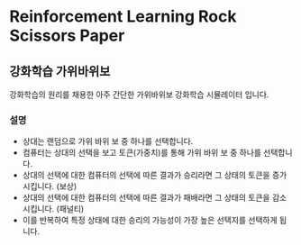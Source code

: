 # Reinforcement Learning Rock Scissors Paper
## 강화학습 가위바위보

강화학습의 원리를 채용한 아주 간단한 가위바위보 강화학습 시뮬레이터 입니다.

### 설명
- 상대는 랜덤으로 가위 바위 보 중 하나를 선택합니다.
- 컴퓨터는 상대의 선택을 보고 토큰(가중치)를 통해 가위 바위 보 중 하나를 선택합니다.
- 상대의 선택에 대한 컴퓨터의 선택에 따른 결과가 승리라면 그 상태의 토큰을 증가시킵니다. (보상)
- 상대의 선택에 대한 컴퓨터의 선택에 따른 결과가 패배라면 그 상태의 토큰을 감소시킵니다. (패널티)
- 이를 반복하여 특정 상태에 대한 승리의 가능성이 가장 높은 선택지를 선택하게 됩니다.
